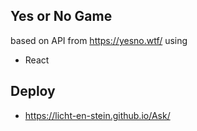 ## Yes or No Game

based on API from https://yesno.wtf/ using
- React

## Deploy
- https://licht-en-stein.github.io/Ask/
